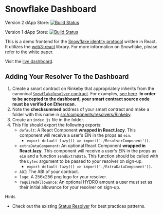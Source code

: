 # Snowflake Dashboard

Version 2 dApp Store:
[![Build Status](https://travis-ci.org/mitdralla/snowflake-dashboard.svg?branch=develop)](https://travis-ci.org/mitdralla/snowflake-dashboard)

Version 1 dApp Store:
[![Build Status](https://travis-ci.org/HydroBlockchain/snowflake-dashboard.svg?branch=master)](https://travis-ci.org/HydroBlockchain/snowflake-dashboard)

This is a demo frontend for the [Snowflake identity protocol](https://github.com/hydrogen-dev/smart-contracts/tree/master/snowflake) written in React. It utilizes the [web3-react](https://github.com/NoahZinsmeister/web3-react) library. For more information on Snowflake, please refer to the [white paper](https://github.com/hydrogen-dev/hydro-docs/tree/master/Snowflake).

Visit the [live dashboard](https://HydroBlockchain.github.io/snowflake-dashboard/).

## Adding Your Resolver To the Dashboard

1. Create a smart contract on Rinkeby that appropriately inherits from the canonical [`SnowflakeResolver` contract](https://github.com/hydrogen-dev/smart-contracts/blob/master/snowflake/contracts/SnowflakeResolver.sol). For examples, [see here](https://github.com/hydrogen-dev/smart-contracts/tree/master/snowflake/contracts/resolvers). **In order to be accepted to the dashboard, your smart contract source code must be verified on Etherscan.**
2. Note the **checksummed** address of your smart contract and make a folder with this name in [src/components/resolvers/Rinkeby](./src/components/resolvers/Rinkeby).
3. Create an `index.js` file in the folder.
4. This file should export the following exports:
	- `default`: A React Component **wrapped in React.lazy**. This component will receive a user's EIN in the props as `ein`.
		- `export default lazy(() => import('./ResolverComponent'))`.
	- `extraDataComponent`: An optional React Component **wrapped in React.lazy**. This component will receive a user's EIN in the props as `ein` and a function `sendExtraData`. This function should be called with the `bytes` argument to be passed to your resolver on sign-up.
		- `export default lazy(() => import('./ExtraDataComponent'))`.
	- `ABI`: The ABI of your contract.
	- `logo`: A 256x256 png logo for your resolver.
	- `requiredAllowance`: An optional HYDRO amount a user must set as their initial allowance for your resolver on sign-up.

Hints
- Check out the existing [Status Resolver](./src/components/resolvers/Rinkeby/0xbB54D790860B07DE1E1b2db0eD553a6cB713E2f0) for best practices patterns.
